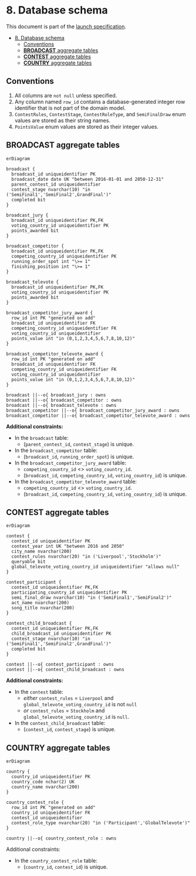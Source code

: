 # 8. Database schema

This document is part of the [launch specification](../README.md#launch-specification).

- [8. Database schema](#8-database-schema)
  - [Conventions](#conventions)
  - [**BROADCAST** aggregate tables](#broadcast-aggregate-tables)
  - [**CONTEST** aggregate tables](#contest-aggregate-tables)
  - [**COUNTRY** aggregate tables](#country-aggregate-tables)

## Conventions

1. All columns are `not null` unless specified.
2. Any column named `row_id` contains a database-generated integer row identifier that is not part of the domain model.
3. `ContestRules`, `ContestStage`, `ContestRoleType`, and `SemiFinalDraw` enum values are stored as their string names.
4. `PointsValue` enum values are stored as their integer values.

## **BROADCAST** aggregate tables

```mermaid
erDiagram

broadcast {
  broadcast_id uniqueidentifier PK
  broadcast_date date UK "between 2016-01-01 and 2050-12-31"
  parent_contest_id uniqueidentifier
  contest_stage nvarchar(10) "in ('SemiFinal1','SemiFinal2',GrandFinal')"
  completed bit
}

broadcast_jury {
  broadcast_id uniqueidentifier PK,FK
  voting_country_id uniqueidentifier PK
  points_awarded bit
}

broadcast_competitor {
  broadcast_id uniqueidentifier PK,FK
  competing_country_id uniqueidentifier PK
  running_order_spot int "\>= 1"
  finishing_position int "\>= 1"
}

broadcast_televote {
  broadcast_id uniqueidentifier PK,FK
  voting_country_id uniqueidentifier PK
  points_awarded bit
}

broadcast_competitor_jury_award {
  row_id int PK "generated on add"
  broadcast_id uniqueidentifier FK
  competing_country_id uniqueidentifier FK
  voting_country_id uniqueidentifier
  points_value int "in (0,1,2,3,4,5,6,7,8,10,12)"
}

broadcast_competitor_televote_award {
  row_id int PK "generated on add"
  broadcast_id uniqueidentifier FK
  competing_country_id uniqueidentifier FK
  voting_country_id uniqueidentifier
  points_value int "in (0,1,2,3,4,5,6,7,8,10,12)"
}

broadcast ||--o{ broadcast_jury : owns
broadcast ||--o{ broadcast_competitor : owns
broadcast ||--o{ broadcast_televote : owns
broadcast_competitor ||--o{ broadcast_competitor_jury_award : owns
broadcast_competitor ||--o{ broadcast_competitor_televote_award : owns
```

**Additional constraints:**

- In the `broadcast` table:
  - (`parent_contest_id`, `contest_stage`) is unique.
- In the `broadcast_competitor` table:
  - (`broadcast_id`, `running_order_spot`) is unique.
- In the `broadcast_competitor_jury_award` table:
  - `competing_country_id` <> `voting_country_id`.
  - (`broadcast_id`, `competing_country_id`, `voting_country_id`) is unique.
- In the `broadcast_competitor_televote_award` table:
  - `competing_country_id` <> `voting_country_id`.
  - (`broadcast_id`, `competing_country_id`, `voting_country_id`) is unique.

## **CONTEST** aggregate tables

```mermaid
erDiagram

contest {
  contest_id uniqueidentifier PK
  contest_year int UK "between 2016 and 2050"
  city_name nvarchar(200)
  contest_rules nvarchar(20) "in ('Liverpool','Stockholm')"
  queryable bit
  global_televote_voting_country_id uniqueidentifier "allows null"
}

contest_participant {
  contest_id uniqueidentifier PK,FK
  participating_country_id uniqueidentifier PK
  semi_final_draw nvarchar(10) "in ('SemiFinal1','SemiFinal2')"
  act_name nvarchar(200)
  song_title nvarchar(200)
}

contest_child_broadcast {
  contest_id uniqueidentifier PK,FK
  child_broadcast_id uniqueidentifier PK
  contest_stage nvarchar(10) "in ('SemiFinal1','SemiFinal2',GrandFinal')"
  completed bit
}

contest ||--o{ contest_participant : owns
contest ||--o{ contest_child_broadcast : owns
```

**Additional constraints:**

- In the `contest` table:
  - *either* `contest_rules` = `Liverpool` and `global_televote_voting_country_id` is not `null`
  - *or* `contest_rules` = `Stockholm` and `global_televote_voting_country_id` is `null`.
- In the `contest_child_broadcast` table:
  - (`contest_id`, `contest_stage`) is unique.

## **COUNTRY** aggregate tables

```mermaid
erDiagram

country {
  country_id uniqueidentifier PK
  country_code nchar(2) UK
  country_name nvarchar(200)
}

country_contest_role {
  row_id int PK "generated on add"
  country_id uniqueidentifier FK
  contest_id uniqueidentifier
  contest_role_type nvarchar(20) "in ('Participant','GlobalTelevote')"
}

country ||--o{ country_contest_role : owns
```

Additional constraints:

- In the `country_contest_role` table:
  - (`country_id`, `contest_id`) is unique.
